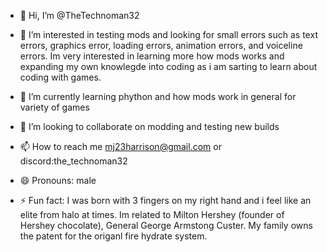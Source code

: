 - 👋 Hi, I’m @TheTechnoman32
- 👀 I’m interested in testing mods and looking for small errors such as text errors, graphics error, loading errors, animation errors, and voiceline errors. Im very interested in learning more how mods works and expanding my own knowlegde into coding as i am sarting to learn about coding with games.
- 🌱 I’m currently learning phython and how mods work in general for variety of games
- 💞️ I’m looking to collaborate on modding and testing new builds 
- 📫 How to reach me mj23harrison@gmail.com or discord:the_technoman32

- 😄 Pronouns: male
- ⚡ Fun fact: I was born with 3 fingers on my right hand and i feel like an elite from halo at times. Im related to Milton Hershey (founder of Hershey chocolate), General George Armstong Custer. My family owns the patent for the origanl fire hydrate system.
<!---
TheTechnoman32/TheTechnoman32 is a ✨ special ✨ repository because its `README.md` (this file) appears on your GitHub profile.
You can click the Preview link to take a look at your changes.
--->
